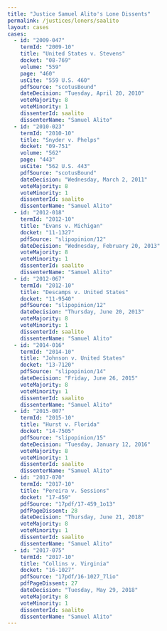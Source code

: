 ```yaml
---
title: "Justice Samuel Alito's Lone Dissents"
permalink: /justices/loners/saalito
layout: cases
cases:
  - id: "2009-047"
    termId: "2009-10"
    title: "United States v. Stevens"
    docket: "08-769"
    volume: "559"
    page: "460"
    usCite: "559 U.S. 460"
    pdfSource: "scotusBound"
    dateDecision: "Tuesday, April 20, 2010"
    voteMajority: 8
    voteMinority: 1
    dissenterId: saalito
    dissenterName: "Samuel Alito"
  - id: "2010-023"
    termId: "2010-10"
    title: "Snyder v. Phelps"
    docket: "09-751"
    volume: "562"
    page: "443"
    usCite: "562 U.S. 443"
    pdfSource: "scotusBound"
    dateDecision: "Wednesday, March 2, 2011"
    voteMajority: 8
    voteMinority: 1
    dissenterId: saalito
    dissenterName: "Samuel Alito"
  - id: "2012-018"
    termId: "2012-10"
    title: "Evans v. Michigan"
    docket: "11-1327"
    pdfSource: "slipopinion/12"
    dateDecision: "Wednesday, February 20, 2013"
    voteMajority: 8
    voteMinority: 1
    dissenterId: saalito
    dissenterName: "Samuel Alito"
  - id: "2012-067"
    termId: "2012-10"
    title: "Descamps v. United States"
    docket: "11-9540"
    pdfSource: "slipopinion/12"
    dateDecision: "Thursday, June 20, 2013"
    voteMajority: 8
    voteMinority: 1
    dissenterId: saalito
    dissenterName: "Samuel Alito"
  - id: "2014-016"
    termId: "2014-10"
    title: "Johnson v. United States"
    docket: "13-7120"
    pdfSource: "slipopinion/14"
    dateDecision: "Friday, June 26, 2015"
    voteMajority: 8
    voteMinority: 1
    dissenterId: saalito
    dissenterName: "Samuel Alito"
  - id: "2015-007"
    termId: "2015-10"
    title: "Hurst v. Florida"
    docket: "14-7505"
    pdfSource: "slipopinion/15"
    dateDecision: "Tuesday, January 12, 2016"
    voteMajority: 8
    voteMinority: 1
    dissenterId: saalito
    dissenterName: "Samuel Alito"
  - id: "2017-070"
    termId: "2017-10"
    title: "Pereira v. Sessions"
    docket: "17-459"
    pdfSource: "17pdf/17-459_1o13"
    pdfPageDissent: 28
    dateDecision: "Thursday, June 21, 2018"
    voteMajority: 8
    voteMinority: 1
    dissenterId: saalito
    dissenterName: "Samuel Alito"
  - id: "2017-075"
    termId: "2017-10"
    title: "Collins v. Virginia"
    docket: "16-1027"
    pdfSource: "17pdf/16-1027_7lio"
    pdfPageDissent: 27
    dateDecision: "Tuesday, May 29, 2018"
    voteMajority: 8
    voteMinority: 1
    dissenterId: saalito
    dissenterName: "Samuel Alito"
---
```

